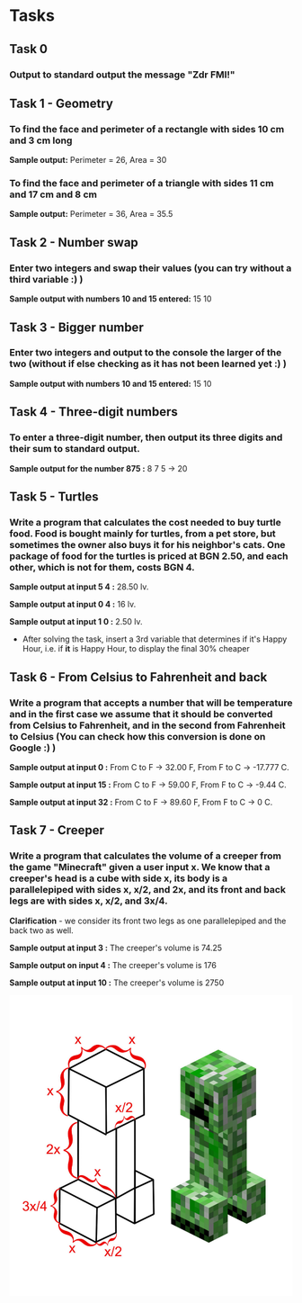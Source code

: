 # Tasks

## Task 0
### Output to standard output the message "Zdr FMI!"

## Task 1 - Geometry
### To find the face and perimeter of a rectangle with sides 10 cm and 3 cm long

**Sample output:** Perimeter = 26, Area = 30

### To find the face and perimeter of a triangle with sides 11 cm and 17 cm and 8 cm

**Sample output:** Perimeter = 36, Area = 35.5

## Task 2 - Number swap
### Enter two integers and swap their values ​​(you can try without a third variable :) )

**Sample output with numbers 10 and 15 entered:** 15 10

## Task 3 - Bigger number
### Enter two integers and output to the console the larger of the two (without if else checking as it has not been learned yet :) )

**Sample output with numbers 10 and 15 entered:** 15 10

## Task 4 - Three-digit numbers
### To enter a three-digit number, then output its three digits and their sum to standard output.

**Sample output for the number 875 :** 8 7 5 -> 20

## Task 5 - Turtles
### Write a program that calculates the cost needed to buy turtle food. Food is bought mainly for turtles, from a pet store, but sometimes the owner also buys it for his neighbor's cats. One package of food for the turtles is priced at BGN 2.50, and each other, which is not for them, costs BGN 4.

**Sample output at input 5 4 :** 28.50 lv.

**Sample output at input 0 4 :** 16 lv.

**Sample output at input 1 0 :** 2.50 lv.

* After solving the task, insert a 3rd variable that determines if it's Happy Hour, i.e. if **it** is Happy Hour, to display the final 30% cheaper

## Task 6 - From Celsius to Fahrenheit and back
### Write a program that accepts a number that will be temperature and in the first case we assume that it should be converted from Celsius to Fahrenheit, and in the second from Fahrenheit to Celsius (You can check how this conversion is done on Google :) )

**Sample output at input 0 :** From C to F -> 32.00 F, From F to C -> -17.777 C.

**Sample output at input 15 :** From C to F -> 59.00 F, From F to C -> -9.44 C.

**Sample output at input 32 :** From C to F -> 89.60 F, From F to C -> 0 C.

## Task 7 - Creeper
### Write a program that calculates the volume of a creeper from the game "Minecraft" given a user input x. We know that a creeper's head is a cube with side x, its body is a parallelepiped with sides x, x/2, and 2x, and its front and back legs are with sides x, x/2, and 3x/4.
**Clarification** - we consider its front two legs as one parallelepiped and the back two as well.

**Sample output at input 3 :** The creeper's volume is 74.25

**Sample output on input 4 :** The creeper's volume is 176

**Sample output at input 10 :** The creeper's volume is 2750

![](images/task-6-image.jpg) &nbsp;&nbsp;&nbsp;&nbsp;&nbsp;&nbsp;&nbsp;&nbsp;&nbsp;&nbsp;&nbsp;&nbsp;&nbsp;&nbsp;&nbsp;&nbsp;&nbsp;&nbsp;&nbsp;&nbsp;&nbsp;&nbsp;&nbsp;&nbsp;&nbsp;&nbsp;&nbsp;&nbsp;&nbsp;&nbsp;&nbsp;&nbsp;
